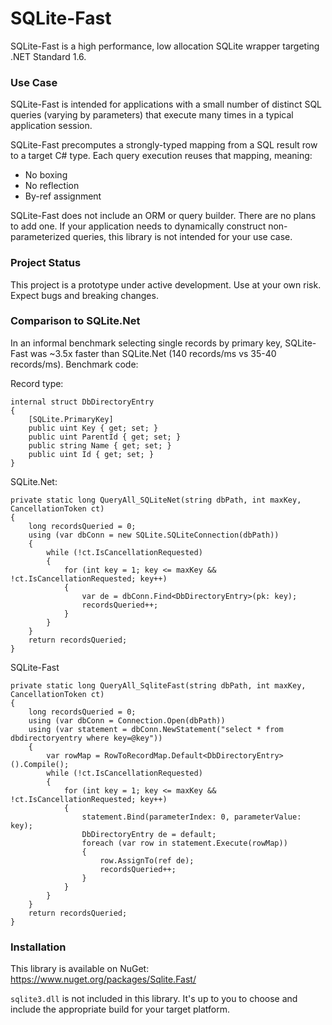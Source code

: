 # SQLite-Fast

SQLite-Fast is a high performance, low allocation SQLite wrapper targeting .NET Standard 1.6.

### Use Case
 
SQLite-Fast is intended for applications with a small number of distinct SQL queries (varying by parameters) that execute many times in a typical application session.

SQLite-Fast precomputes a strongly-typed mapping from a SQL result row to a target C# type. Each query execution reuses that mapping, meaning:
* No boxing
* No reflection
* By-ref assignment

SQLite-Fast does not include an ORM or query builder. There are no plans to add one. If your application needs to dynamically construct non-parameterized queries, this library is not intended for your use case.

### Project Status

This project is a prototype under active development. Use at your own risk. Expect bugs and breaking changes.

### Comparison to SQLite.Net

In an informal benchmark selecting single records by primary key, SQLite-Fast was ~3.5x faster than SQLite.Net (140 records/ms vs 35-40 records/ms). Benchmark code:

Record type:
```
internal struct DbDirectoryEntry
{
    [SQLite.PrimaryKey]
    public uint Key { get; set; }
    public uint ParentId { get; set; }
    public string Name { get; set; }
    public uint Id { get; set; }
}
```

SQLite.Net:
```
private static long QueryAll_SQLiteNet(string dbPath, int maxKey, CancellationToken ct)
{
    long recordsQueried = 0;
    using (var dbConn = new SQLite.SQLiteConnection(dbPath))
    {
        while (!ct.IsCancellationRequested)
        {
            for (int key = 1; key <= maxKey && !ct.IsCancellationRequested; key++)
            {
                var de = dbConn.Find<DbDirectoryEntry>(pk: key);
                recordsQueried++;
            }
        }
    }
    return recordsQueried;
}
```

SQLite-Fast
```
private static long QueryAll_SqliteFast(string dbPath, int maxKey, CancellationToken ct)
{
    long recordsQueried = 0;
    using (var dbConn = Connection.Open(dbPath))
    using (var statement = dbConn.NewStatement("select * from dbdirectoryentry where key=@key"))
    {
        var rowMap = RowToRecordMap.Default<DbDirectoryEntry>().Compile();
        while (!ct.IsCancellationRequested)
        {
            for (int key = 1; key <= maxKey && !ct.IsCancellationRequested; key++)
            {
                statement.Bind(parameterIndex: 0, parameterValue: key);
                DbDirectoryEntry de = default;
                foreach (var row in statement.Execute(rowMap))
                {
                    row.AssignTo(ref de);
                    recordsQueried++;
                }
            }
        }
    }
    return recordsQueried;
}
```

### Installation

This library is available on NuGet: https://www.nuget.org/packages/Sqlite.Fast/

`sqlite3.dll` is not included in this library. It's up to you to choose and include the appropriate build for your target platform.
